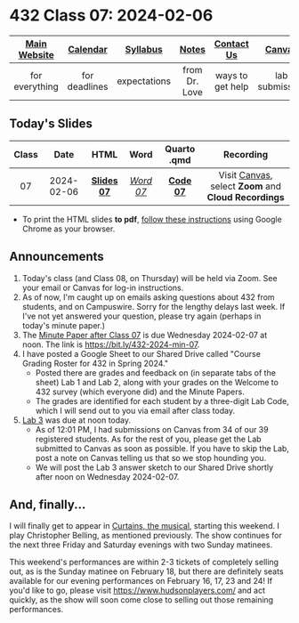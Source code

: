 # 432 Class 07: 2024-02-06

[Main Website](https://thomaselove.github.io/432-2024/) | [Calendar](https://thomaselove.github.io/432-2024/calendar.html) | [Syllabus](https://thomaselove.github.io/432-syllabus-2024/) | [Notes](https://thomaselove.github.io/432-notes/) | [Contact Us](https://thomaselove.github.io/432-2024/contact.html) | [Canvas](https://canvas.case.edu) | [Data and Code](https://github.com/THOMASELOVE/432-data) | [Sources](https://github.com/THOMASELOVE/432-classes-2024/tree/main/sources)
:-----------: | :--------------: | :----------: | :---------: | :-------------: | :-----------: | :------------: |:------:
for everything | for deadlines | expectations | from Dr. Love | ways to get help | lab submission | for downloads | to read

## Today's Slides

Class | Date | HTML | Word | Quarto .qmd | Recording
:---: | :--------: | :------: | :------: | :------: | :-------------:
07 | 2024-02-06 | **[Slides 07](https://thomaselove.github.io/432-slides-2024/slides07.html)** | *[Word 07](https://thomaselove.github.io/432-slides-2024/slides07w.docx)* | **[Code 07](https://github.com/THOMASELOVE/432-slides-2024/blob/main/slides07.qmd)** | Visit [Canvas](https://canvas.case.edu/), select **Zoom** and **Cloud Recordings**

- To print the HTML slides **to pdf**, [follow these instructions](https://quarto.org/docs/presentations/revealjs/presenting.html#print-to-pdf) using Google Chrome as your browser.

## Announcements

1. Today's class (and Class 08, on Thursday) will be held via Zoom. See your email or Canvas for log-in instructions.
2. As of now, I'm caught up on emails asking questions about 432 from students, and on Campuswire. Sorry for the lengthy delays last week. If I've not yet answered your question, please try again (perhaps in today's minute paper.)
3. The [Minute Paper after Class 07](https://bit.ly/432-2024-min-07) is due Wednesday 2024-02-07 at noon. The link is <https://bit.ly/432-2024-min-07>.
4. I have posted a Google Sheet to our Shared Drive called "Course Grading Roster for 432 in Spring 2024."
    - Posted there are grades and feedback on (in separate tabs of the sheet) Lab 1 and Lab 2, along with your grades on the Welcome to 432 survey (which everyone did) and the Minute Papers.
    - The grades are identified for each student by a three-digit Lab Code, which I will send out to you via email after class today.
5. [Lab 3](https://thomaselove.github.io/432-2024/lab3.html) was due at noon today.
    - As of 12:01 PM, I had submissions on Canvas from 34 of our 39 registered students. As for the rest of you, please get the Lab submitted to Canvas as soon as possible. If you have to skip the Lab, post a note on Canvas telling us that so we stop hounding you.
    - We will post the Lab 3 answer sketch to our Shared Drive shortly after noon on Wednesday 2024-02-07.

## And, finally...

I will finally get to appear in [Curtains, the musical](https://www.hudsonplayers.com/now-playing), starting this weekend. I play Christopher Belling, as mentioned previously. The show continues for the next three Friday and Saturday evenings with two Sunday matinees. 

This weekend's performances are within 2-3 tickets of completely selling out, as is the Sunday matinee on February 18, but there are definitely seats available for our evening performances on February 16, 17, 23 and 24! If you'd like to go, please visit <https://www.hudsonplayers.com/> and act quickly, as the show will soon come close to selling out those remaining performances.
